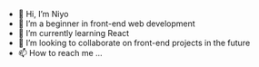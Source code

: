 - 👋 Hi, I’m Niyo
- 👀 I’m a beginner in front-end web development
- 🌱 I’m currently learning React
- 💞️ I’m looking to collaborate on front-end projects in the future
- 📫 How to reach me ...

<!---
NiyoStars94/NiyoStars94 is a ✨ special ✨ repository because its `README.md` (this file) appears on your GitHub profile.
You can click the Preview link to take a look at your changes.
--->
